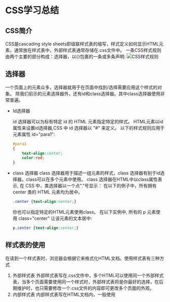# CSS学习总结

## CSS简介

CSS是cascading style sheets即级联样式表的缩写，样式定义如何显示HTML元素，通常放在样式表中，外部样式表通常存储在.css文件中。
一条CSS样式规则由两个主要的部分构成：选择器，以{}包裹的一条或多条声明:
![CSS样式规则](https://www.runoob.com/wp-content/uploads/2013/07/632877C9-2462-41D6-BD0E-F7317E4C42AC.jpg)

## 选择器

一个页面上的元素众多，选择器就用于在页面中找到/选择需要应用这个样式的对象。
除我们前示的元素选择器外，还有id和class选择器。其中class选择器使用非常普遍。

* Id选择器

  id 选择器可以为标有特定 id 的 HTML 元素指定特定的样式。
  HTML元素以id属性来设置id选择器,CSS 中 id 选择器以 "#" 来定义。
  以下的样式规则应用于元素属性 id="para1":

  ```css 
  #para1
  {
      text-align:center;
      color:red;
  }
  ```

* class 选择器
  class 选择器用于描述一组元素的样式，class 选择器有别于id选择器，class可以在多个元素中使用。
  class 选择器在HTML中以class属性表示, 在 CSS 中，类选择器以一个点"."号显示：
  在以下的例子中，所有拥有 center 类的 HTML 元素均为居中。

  ```css
  .center {text-align:center;}
  ```

  你也可以指定特定的HTML元素使用class。
  在以下实例中, 所有的 p 元素使用 class="center" 让该元素的文本居中: 

  ```css
  p.center {text-align:center;}
  ```

## 样式表的使用

在读到一个样式表时，浏览器会根据它来格式化HTML文档。使用样式表有三种方式

1. 外部样式表
   外部样式表写在.css文件中，多个HTML可以使用同一个外部样式表，当多个页面需要使用同一个样式时，外部样式表将是你最好的选择，在后期维护时，也只需要修改一个.css文件的内容即可更改多个页面的外观。
2. 内部样式表
   内部样式表写在HTML文档内，一般使用<style>标签在文档头部定义内部样式表，在某个页面需要特殊的样式时常常使用内部样式表
3. 内联样式表
   当样式仅需要在某一元素内使用一次时使用内联样式表，在需要使用内联样式表内修改style属性。Style属性可以包含任何CSS属性。
   有时候，会使用多个样式表，这时候会根据优先级来使样式表生效：
   内联样式表>内部样式表>外部样式表>浏览器默认样式表。

## CSS作用小结

CSS级联样式表可以为HTML文档添加背景、格式化文本、以及格式化边框，并定义元素的填充和边距。使用CSS还可以定位元素、控制元素的可见性和尺寸、设置元素的形状、将一个元素置于另一个之后，以及向某些选择器添加特殊的效果。具体的实现方法这里不做赘述，如有兴趣可以到[菜鸟教程](https://www.runoob.com/css/css-tutorial.html)学习。  
为之前HTML学习总结中的调差问卷添加简单的内联样式：
```<html>
<html>
    <head>
        <meta charset="utf-8">
        <title>关于人类对噬元兽的态度的调查问卷</title>
    </head>
    <body style="background: url(./images/cat.jpg) no-repeat;
    background-size: 100%;">
        <form action="#" style="width: 50%; margin:50px auto;padding: 20px;
        background-color: white;opacity: 0.7;">
        <h1>关于人类对猫的态度的调查问卷</h1>
            1.你的性别是：<input type="radio" name="sex" value="male" >男
            <input type="radio" name="sex" value="female">女<br>
            2.你喜欢猫吗：<input type="radio" name="like" value="yes">喜欢
            <input type="radio" name="like" value="no">不喜欢<br>
            3.你有在养猫吗：<input type="radio" name="pet" value="yes">是
            <input type="radio" name="pet" value="no">否<br>
            4.你愿意养猫吗：<input type="radio" name="will" value="yes">愿意
            <input type="radio" name="will" value="no">不愿意<br>
            5.你养得起猫吗：<input type="radio" name="money" value="yes">养得起
            <input type="radio" name="money" value="no">养不起<br>
            6.为什么喜欢猫：<input type="checkbox" name="why" value="cute">可爱
            <input type="checkbox" name="why" value="cold">高冷
            <input type="checkbox" name="why" value="clear">干净
            <input type="checkbox" name="why" value="human">粘人<br>
            <input type="submit" value="提交" style="border: 0px;
            background: rgb(10, 169, 243);">
        </form>
    </body>
</html>
```
[点击查看效果](https://ikaros-9527.github.io/exam2.html)

